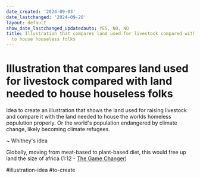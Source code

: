 ```yaml
---
date_created: '2024-09-03'
date_lastchanged: '2024-09-20'
layout: default
show_date_lastchanged_updatedauto: YES, NO, NO
title: Illustration that compares land used for livestock compared with land needed
  to house houseless folks
---
```


# Illustration that compares land used for livestock compared with land needed to house houseless folks

Idea to create an illustration that shows the land used for raising livestock and compare it with the land needed to house the worlds homeless populution properly. Or the world's population endangered by climate change, likely becoming climate refugees. 

~ Whitney's idea

Globally, moving from meat-based to plant-based diet, this would free up land the size of africa (1:12 - [The Game Changer](PLANT-BASED-DIET-A.md))


#illustration-idea #to-create 